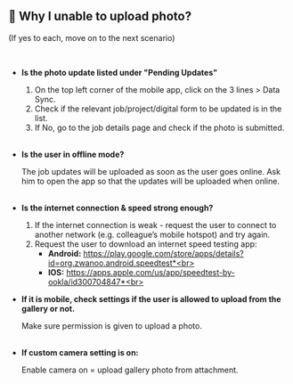 
## 🔑 Why I unable to upload photo?
<aside>
(If yes to each, move on to the next scenario)
    
<br> <!-- Adding one line space -->

- **Is the photo update listed under "Pending Updates"**<br>

  1. On the top left corner of the mobile app, click on the 3 lines > Data Sync.<br>
  2. Check if the relevant job/project/digital form to be updated is in the list.<br>
  3. If No, go to the job details page and check if the photo is submitted.<br><br>

- **Is the user in offline mode?**<br>

  The job updates will be uploaded as soon as the user goes online. Ask him to open the app so that the updates will be uploaded when online.<br><br>

- **Is the internet connection & speed strong enough?**<br>

  1. If the internet connection is weak - request the user to connect to another network (e.g. colleague’s mobile hotspot) and try again.<br>
  2. Request the user to download an internet speed testing app:<br>
     - **Android:** https://play.google.com/store/apps/details?id=org.zwanoo.android.speedtest*<br>
     - **IOS:** https://apps.apple.com/us/app/speedtest-by-ookla/id300704847*<br><br>

- **If it is mobile, check settings if the user is allowed to upload from the gallery or not.**<br>

  Make sure permission is given to upload a photo.<br><br>
  
- **If custom camera setting is on:**<br>

  Enable camera on = upload gallery photo from attachment.<br>
  
</aside>
